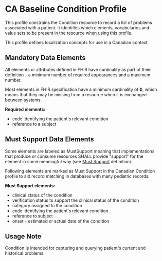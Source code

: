 # CA Baseline Condition Profile
This profile constrains the Condition resource to record a list of problems associated with a patient. It identifies which elements, vocabularies and value sets to be present in the resource when using this profile.

This profile defines localization concepts for use in a Canadian context.

## Mandatory Data Elements
All elements or attributes defined in FHIR have cardinality as part of their definition - a minimum number of required appearances and a maximum number.

Most elements in FHIR specification have a minimum cardinality of **0**, which means that they may be missing from a resource when it is exchanged between systems.

**Required elements:**
* code identifying the patient's relevant condition
* reference to a subject

## Must Support Data Elements
Some elements are labeled as MustSupport meaning that implementations that produce or consume resources SHALL provide "support" for the element in some meaningful way (see [Must Support](https://build.fhir.org/ig/HL7-Canada/ca-baseline/general-guidance.html#must-support) definition).

Following elements are marked as Must Support in the Canadian Condition profile to aid record matching in databases with many pediatric records.

**Must Support elements:**
* clinical status of the condition
* verification status to support the clinical status of the condition
* category assigned to the condition
* code identifying the patient's relevant condition
* reference to subject
* onset - estimated or actual date of the condition

## Usage Note
Condition is intended for capturing and querying patient's current and historical problems.
